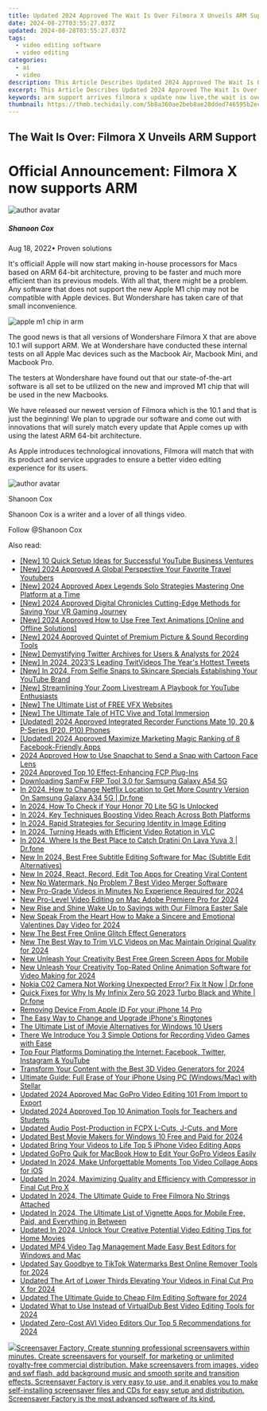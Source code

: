 ```yaml
---
title: Updated 2024 Approved The Wait Is Over Filmora X Unveils ARM Support
date: 2024-08-27T03:55:27.037Z
updated: 2024-08-28T03:55:27.037Z
tags: 
  - video editing software
  - video editing
categories: 
  - ai
  - video
description: This Article Describes Updated 2024 Approved The Wait Is Over Filmora X Unveils ARM Support
excerpt: This Article Describes Updated 2024 Approved The Wait Is Over Filmora X Unveils ARM Support
keywords: arm support arrives filmora x update now live,the wait is over filmora x unveils arm support,major update alert filmora x now compatible with arm processors,ai animation the wait is over filmora x unveils arm support,major update alert filmora x now optimized for arm processors,filmora x just got faster arm support now available,filmora supports apple arm
thumbnail: https://thmb.techidaily.com/5b8a360ae2beb8ae28dded746595b2ec0252b7304ad9ab12b451e3ff69d2619e.jpg
---
```


## The Wait Is Over: Filmora X Unveils ARM Support

# Official Announcement: Filmora X now supports ARM

![author avatar](https://images.wondershare.com/filmora/article-images/shannon-cox.jpg)

##### Shanoon Cox

 Aug 18, 2022• Proven solutions

It's official! Apple will now start making in-house processors for Macs based on ARM 64-bit architecture, proving to be faster and much more efficient than its previous models. With all that, there might be a problem. Any software that does not support the new Apple M1 chip may not be compatible with Apple devices. But Wondershare has taken care of that small inconvenience.

![apple m1 chip in arm](https://images.wondershare.com/filmora/Mac-articles/apple-m1-chip-in-arm.jpg)

The good news is that all versions of Wondershare Filmora X that are above 10.1 will support ARM. We at Wondershare have conducted these internal tests on all Apple Mac devices such as the Macbook Air, Macbook Mini, and Macbook Pro.

The testers at Wondershare have found out that our state-of-the-art software is all set to be utilized on the new and improved M1 chip that will be used in the new Macbooks.

We have released our newest version of Filmora which is the 10.1 and that is just the beginning! We plan to upgrade our software and come out with innovations that will surely match every update that Apple comes up with using the latest ARM 64-bit architecture.

As Apple introduces technological innovations, Filmora will match that with its product and service upgrades to ensure a better video editing experience for its users.

![author avatar](https://images.wondershare.com/filmora/article-images/shannon-cox.jpg)

Shanoon Cox

Shanoon Cox is a writer and a lover of all things video.

Follow @Shanoon Cox

<span class="atpl-alsoreadstyle">Also read:</span>
<div><ul>
<li><a href="https://youtube-docs.techidaily.com/0-quick-setup-ideas-for-successful-youtube-business-ventures/"><u>[New] 10 Quick Setup Ideas for Successful YouTube Business Ventures</u></a></li>
<li><a href="https://facebook-record-videos.techidaily.com/new-2024-approved-a-global-perspective-your-favorite-travel-youtubers/"><u>[New] 2024 Approved  A Global Perspective  Your Favorite Travel Youtubers</u></a></li>
<li><a href="https://visual-screen-recording.techidaily.com/new-2024-approved-apex-legends-solo-strategies-mastering-one-platform-at-a-time/"><u>[New] 2024 Approved  Apex Legends Solo Strategies  Mastering One Platform at a Time</u></a></li>
<li><a href="https://visual-screen-recording.techidaily.com/new-2024-approved-digital-chronicles-cutting-edge-methods-for-saving-your-vr-gaming-journey/"><u>[New] 2024 Approved  Digital Chronicles  Cutting-Edge Methods for Saving Your VR Gaming Journey</u></a></li>
<li><a href="https://fox-links.techidaily.com/new-2024-approved-how-to-use-free-text-animations-online-and-offline-solutions/"><u>[New] 2024 Approved  How to Use Free Text Animations [Online and Offline Solutions]</u></a></li>
<li><a href="https://fox-blue.techidaily.com/new-2024-approved-quintet-of-premium-picture-and-sound-recording-tools/"><u>[New] 2024 Approved  Quintet of Premium Picture & Sound Recording Tools</u></a></li>
<li><a href="https://twitter-videos.techidaily.com/new-demystifying-twitter-archives-for-users-and-analysts-for-2024/"><u>[New] Demystifying Twitter Archives for Users & Analysts for 2024</u></a></li>
<li><a href="https://twitter-clips.techidaily.com/new-in-2024-2023s-leading-twitvideos-the-years-hottest-tweets/"><u>[New] In 2024, 2023'S Leading TwitVideos  The Year's Hottest Tweets</u></a></li>
<li><a href="https://youtube-lab.techidaily.com/n-2024-from-selfie-snaps-to-skincare-specials-establishing-your-youtube-brand/"><u>[New] In 2024, From Selfie Snaps to Skincare Specials  Establishing Your YouTube Brand</u></a></li>
<li><a href="https://some-approaches.techidaily.com/new-streamlining-your-zoom-livestream-a-playbook-for-youtube-enthusiasts/"><u>[New] Streamlining Your Zoom Livestream  A Playbook for YouTube Enthusiasts</u></a></li>
<li><a href="https://some-tips.techidaily.com/new-the-ultimate-list-of-free-vfx-websites/"><u>[New] The Ultimate List of FREE VFX Websites</u></a></li>
<li><a href="https://some-skills.techidaily.com/new-the-ultimate-tale-of-htc-vive-and-total-immersion/"><u>[New] The Ultimate Tale of HTC Vive and Total Immersion</u></a></li>
<li><a href="https://screen-video-capture.techidaily.com/updated-2024-approved-integrated-recorder-functions-mate-10-20-and-p-series-p20-p10-phones/"><u>[Updated] 2024 Approved  Integrated Recorder Functions  Mate 10, 20 & P-Series (P20, P10) Phones</u></a></li>
<li><a href="https://facebook-video-content.techidaily.com/updated-2024-approved-maximize-marketing-magic-ranking-of-8-facebook-friendly-apps/"><u>[Updated] 2024 Approved  Maximize Marketing Magic  Ranking of 8 Facebook-Friendly Apps</u></a></li>
<li><a href="https://extra-support.techidaily.com/2024-approved-how-to-use-snapchat-to-send-a-snap-with-cartoon-face-lens/"><u>2024 Approved  How to Use Snapchat to Send a Snap with Cartoon Face Lens</u></a></li>
<li><a href="https://some-approaches.techidaily.com/2024-approved-top-10-effect-enhancing-fcp-plug-ins/"><u>2024 Approved  Top 10 Effect-Enhancing FCP Plug-Ins</u></a></li>
<li><a href="https://android-unlock.techidaily.com/downloading-samfw-frp-tool-30-for-samsung-galaxy-a54-5g-by-drfone-android/"><u>Downloading SamFw FRP Tool 3.0 for Samsung Galaxy A54 5G</u></a></li>
<li><a href="https://review-topics.techidaily.com/in-2024-how-to-change-netflix-location-to-get-more-country-version-on-samsung-galaxy-a34-5g-drfone-by-drfone-virtual-android/"><u>In 2024, How to Change Netflix Location to Get More Country Version On Samsung Galaxy A34 5G | Dr.fone</u></a></li>
<li><a href="https://sim-unlock.techidaily.com/in-2024-how-to-check-if-your-honor-70-lite-5g-is-unlocked-by-drfone-android/"><u>In 2024, How To Check if Your Honor 70 Lite 5G Is Unlocked</u></a></li>
<li><a href="https://facebook-video-content.techidaily.com/in-2024-key-techniques-boosting-video-reach-across-both-platforms/"><u>In 2024, Key Techniques  Boosting Video Reach Across Both Platforms</u></a></li>
<li><a href="https://extra-approaches.techidaily.com/in-2024-rapid-strategies-for-securing-identity-in-image-editing/"><u>In 2024, Rapid Strategies for Securing Identity in Image Editing</u></a></li>
<li><a href="https://screen-mirroring-recording.techidaily.com/in-2024-turning-heads-with-efficient-video-rotation-in-vlc/"><u>In 2024, Turning Heads with Efficient Video Rotation in VLC</u></a></li>
<li><a href="https://android-pokemon-go.techidaily.com/in-2024-where-is-the-best-place-to-catch-dratini-on-lava-yuva-3-drfone-by-drfone-virtual-android/"><u>In 2024, Where Is the Best Place to Catch Dratini On Lava Yuva 3 | Dr.fone</u></a></li>
<li><a href="https://smart-video-creator.techidaily.com/new-in-2024-best-free-subtitle-editing-software-for-mac-subtitle-edit-alternatives/"><u>New In 2024, Best Free Subtitle Editing Software for Mac (Subtitle Edit Alternatives)</u></a></li>
<li><a href="https://smart-video-creator.techidaily.com/new-in-2024-react-record-edit-top-apps-for-creating-viral-content/"><u>New In 2024, React, Record, Edit Top Apps for Creating Viral Content</u></a></li>
<li><a href="https://smart-video-creator.techidaily.com/new-no-watermark-no-problem-7-best-video-merger-software/"><u>New No Watermark, No Problem 7 Best Video Merger Software</u></a></li>
<li><a href="https://smart-video-creator.techidaily.com/new-pro-grade-videos-in-minutes-no-experience-required-for-2024/"><u>New Pro-Grade Videos in Minutes No Experience Required for 2024</u></a></li>
<li><a href="https://smart-video-creator.techidaily.com/new-pro-level-video-editing-on-mac-adobe-premiere-pro-for-2024/"><u>New Pro-Level Video Editing on Mac Adobe Premiere Pro for 2024</u></a></li>
<li><a href="https://smart-video-creator.techidaily.com/new-rise-and-shine-wake-up-to-savings-with-our-filmora-easter-sale/"><u>New Rise and Shine Wake Up to Savings with Our Filmora Easter Sale</u></a></li>
<li><a href="https://smart-video-creator.techidaily.com/new-speak-from-the-heart-how-to-make-a-sincere-and-emotional-valentines-day-video-for-2024/"><u>New Speak From the Heart How to Make a Sincere and Emotional Valentines Day Video for 2024</u></a></li>
<li><a href="https://smart-video-creator.techidaily.com/new-the-best-free-online-glitch-effect-generators/"><u>New The Best Free Online Glitch Effect Generators</u></a></li>
<li><a href="https://smart-video-creator.techidaily.com/new-the-best-way-to-trim-vlc-videos-on-mac-maintain-original-quality-for-2024/"><u>New The Best Way to Trim VLC Videos on Mac Maintain Original Quality for 2024</u></a></li>
<li><a href="https://smart-video-creator.techidaily.com/new-unleash-your-creativity-best-free-green-screen-apps-for-mobile/"><u>New Unleash Your Creativity Best Free Green Screen Apps for Mobile</u></a></li>
<li><a href="https://smart-video-creator.techidaily.com/new-unleash-your-creativity-top-rated-online-animation-software-for-video-making-for-2024/"><u>New Unleash Your Creativity Top-Rated Online Animation Software for Video Making for 2024</u></a></li>
<li><a href="https://howto.techidaily.com/nokia-c02-camera-not-working-unexpected-error-fix-it-now-drfone-by-drfone-fix-android-problems-fix-android-problems/"><u>Nokia C02 Camera Not Working Unexpected Error? Fix It Now | Dr.fone</u></a></li>
<li><a href="https://howto.techidaily.com/quick-fixes-for-why-is-my-infinix-zero-5g-2023-turbo-black-and-white-drfone-by-drfone-fix-android-problems-fix-android-problems/"><u>Quick Fixes for Why Is My Infinix Zero 5G 2023 Turbo Black and White | Dr.fone</u></a></li>
<li><a href="https://apple-account.techidaily.com/removing-device-from-apple-id-for-your-iphone-14-pro-by-drfone-ios/"><u>Removing Device From Apple ID For your iPhone 14 Pro</u></a></li>
<li><a href="https://extra-resources.techidaily.com/the-easy-way-to-change-and-upgrade-iphones-ringtones/"><u>The Easy Way to Change and Upgrade iPhone's Ringtones</u></a></li>
<li><a href="https://smart-video-creator.techidaily.com/the-ultimate-list-of-imovie-alternatives-for-windows-10-users/"><u>The Ultimate List of iMovie Alternatives for Windows 10 Users</u></a></li>
<li><a href="https://smart-video-creator.techidaily.com/there-we-introduce-you-3-simple-options-for-recording-video-games-with-ease/"><u>There We Introduce You 3 Simple Options for Recording Video Games with Ease</u></a></li>
<li><a href="https://win-forum.techidaily.com/top-four-platforms-dominating-the-internet-facebook-twitter-instagram-and-youtube/"><u>Top Four Platforms Dominating the Internet: Facebook, Twitter, Instagram & YouTube</u></a></li>
<li><a href="https://smart-video-creator.techidaily.com/transform-your-content-with-the-best-3d-video-generators-for-2024/"><u>Transform Your Content with the Best 3D Video Generators for 2024</u></a></li>
<li><a href="https://data-safeguard.techidaily.com/ultimate-guide-full-erase-of-your-iphone-using-pc-windowsmac-with-stellar/"><u>Ultimate Guide: Full Erase of Your iPhone Using PC (Windows/Mac) with Stellar</u></a></li>
<li><a href="https://smart-video-creator.techidaily.com/updated-2024-approved-mac-gopro-video-editing-101-from-import-to-export/"><u>Updated 2024 Approved Mac GoPro Video Editing 101 From Import to Export</u></a></li>
<li><a href="https://smart-video-creator.techidaily.com/updated-2024-approved-top-10-animation-tools-for-teachers-and-students/"><u>Updated 2024 Approved Top 10 Animation Tools for Teachers and Students</u></a></li>
<li><a href="https://smart-video-creator.techidaily.com/updated-audio-post-production-in-fcpx-l-cuts-j-cuts-and-more/"><u>Updated Audio Post-Production in FCPX L-Cuts, J-Cuts, and More</u></a></li>
<li><a href="https://smart-video-creator.techidaily.com/updated-best-movie-makers-for-windows-10-free-and-paid-for-2024/"><u>Updated Best Movie Makers for Windows 10 Free and Paid for 2024</u></a></li>
<li><a href="https://smart-video-creator.techidaily.com/updated-bring-your-videos-to-life-top-5-iphone-video-editing-apps/"><u>Updated Bring Your Videos to Life Top 5 iPhone Video Editing Apps</u></a></li>
<li><a href="https://smart-video-creator.techidaily.com/updated-gopro-quik-for-macbook-how-to-edit-your-gopro-videos-easily/"><u>Updated GoPro Quik for MacBook How to Edit Your GoPro Videos Easily</u></a></li>
<li><a href="https://smart-video-creator.techidaily.com/updated-in-2024-make-unforgettable-moments-top-video-collage-apps-for-ios/"><u>Updated In 2024, Make Unforgettable Moments Top Video Collage Apps for iOS</u></a></li>
<li><a href="https://smart-video-creator.techidaily.com/updated-in-2024-maximizing-quality-and-efficiency-with-compressor-in-final-cut-pro-x/"><u>Updated In 2024, Maximizing Quality and Efficiency with Compressor in Final Cut Pro X</u></a></li>
<li><a href="https://smart-video-creator.techidaily.com/updated-in-2024-the-ultimate-guide-to-free-filmora-no-strings-attached/"><u>Updated In 2024, The Ultimate Guide to Free Filmora No Strings Attached</u></a></li>
<li><a href="https://smart-video-creator.techidaily.com/updated-in-2024-the-ultimate-list-of-vignette-apps-for-mobile-free-paid-and-everything-in-between/"><u>Updated In 2024, The Ultimate List of Vignette Apps for Mobile Free, Paid, and Everything in Between</u></a></li>
<li><a href="https://smart-video-creator.techidaily.com/updated-in-2024-unlock-your-creative-potential-video-editing-tips-for-home-movies/"><u>Updated In 2024, Unlock Your Creative Potential Video Editing Tips for Home Movies</u></a></li>
<li><a href="https://smart-video-creator.techidaily.com/updated-mp4-video-tag-management-made-easy-best-editors-for-windows-and-mac/"><u>Updated MP4 Video Tag Management Made Easy Best Editors for Windows and Mac</u></a></li>
<li><a href="https://smart-video-creator.techidaily.com/updated-say-goodbye-to-tiktok-watermarks-best-online-remover-tools-for-2024/"><u>Updated Say Goodbye to TikTok Watermarks Best Online Remover Tools for 2024</u></a></li>
<li><a href="https://smart-video-creator.techidaily.com/updated-the-art-of-lower-thirds-elevating-your-videos-in-final-cut-pro-x-for-2024/"><u>Updated The Art of Lower Thirds Elevating Your Videos in Final Cut Pro X for 2024</u></a></li>
<li><a href="https://smart-video-creator.techidaily.com/updated-the-ultimate-guide-to-cheap-film-editing-software-for-2024/"><u>Updated The Ultimate Guide to Cheap Film Editing Software for 2024</u></a></li>
<li><a href="https://smart-video-creator.techidaily.com/updated-what-to-use-instead-of-virtualdub-best-video-editing-tools-for-2024/"><u>Updated What to Use Instead of VirtualDub Best Video Editing Tools for 2024</u></a></li>
<li><a href="https://smart-video-creator.techidaily.com/updated-zero-cost-avi-video-editors-our-top-5-recommendations-for-2024/"><u>Updated Zero-Cost AVI Video Editors Our Top 5 Recommendations for 2024</u></a></li>
</ul></div>

<ins class="adsbygoogle"
      style="display:block"
      data-ad-client="ca-pub-7571918770474297"
      data-ad-slot="8358498916"
      data-ad-format="auto"
      data-full-width-responsive="true"></ins>
<!-- affiliate ads begin -->
<a href="https://secure.2checkout.com/order/checkout.php?PRODS=194977&QTY=1&AFFILIATE=108875&CART=1"><img src="https://www.blumentals.net/scrfactory/images/screensaver-software.png" border="0">Screensaver Factory, Create stunning professional screensavers within minutes. Create screensavers for yourself, for marketing or unlimited royalty-free commercial distribution. Make screensavers from images, video and swf flash, add background music and smooth sprite and transition effects. Screensaver Factory is very easy to use, and it enables you to make self-installing screensaver files and CDs for easy setup and distribution. Screensaver Factory is the most advanced software of its kind.</a>
<!-- affiliate ads end -->